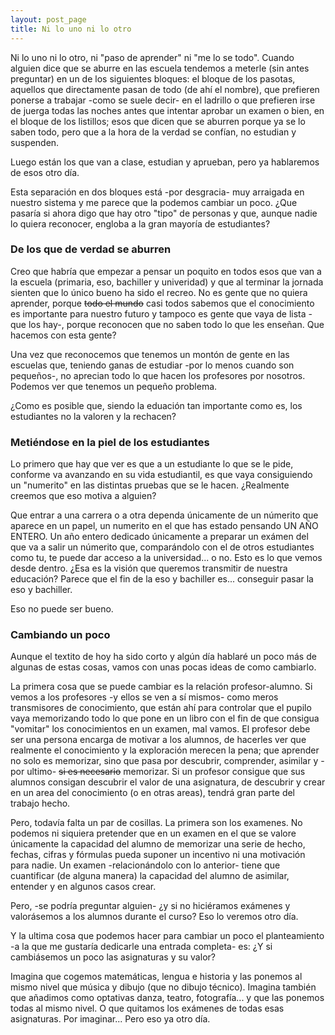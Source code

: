 ```yaml
---
layout: post_page
title: Ni lo uno ni lo otro
---
```


Ni lo uno ni lo otro, ni "paso de aprender" ni "me lo se todo". Cuando alguien dice que se aburre en las escuela tendemos a meterle (sin antes preguntar) en un de los siguientes bloques: el bloque de los pasotas, aquellos que directamente pasan de todo (de ahí el nombre), que prefieren ponerse a trabajar -como se suele decir- en el ladrillo o que prefieren irse de juerga todas las noches antes que intentar aprobar un examen o bien, en el bloque de los listillos; esos que dicen que se aburren porque ya se lo saben todo, pero que a la hora de la verdad se confían, no estudian y suspenden.

Luego están los que van a clase, estudian y aprueban, pero ya hablaremos de esos otro día.

Esta separación en dos bloques está -por desgracia- muy arraigada en nuestro sistema y me parece que la podemos cambiar un poco. ¿Que pasaría si ahora digo que hay otro "tipo" de personas y que, aunque nadie lo quiera reconocer, engloba a la gran mayoría de estudiantes?


### De los que de verdad se aburren

Creo que habría que empezar a pensar un poquito en todos esos que van a la escuela (primaria, eso, bachiller y univeridad) y que al terminar la jornada sienten que lo único bueno ha sido el recreo. No es gente que no quiera aprender, porque ~~todo el mundo~~ casi todos sabemos que el conocimiento es importante para nuestro futuro y tampoco es gente que vaya de lista -que los hay-, porque reconocen que no saben todo lo que les enseñan. Que hacemos con esta gente?

Una vez que reconocemos que tenemos un montón de gente en las escuelas que, teniendo ganas de estudiar -por lo menos cuando son pequeños-, no aprecian todo lo que hacen los profesores por nosotros. Podemos ver que tenemos un pequeño problema.

¿Como es posible que, siendo la eduación tan importante como es, los estudiantes no la valoren y la rechacen?


### Metiéndose en la piel de los estudiantes

Lo primero que hay que ver es que a un estudiante lo que se le pide, conforme va avanzando en su vida estudiantil, es que vaya consiguiendo un "numerito" en las distintas pruebas que se le hacen. ¿Realmente creemos que eso motiva a alguien?

Que entrar a una carrera o a otra dependa únicamente de un númerito que aparece en un papel, un numerito en el que has estado pensando UN AÑO ENTERO. Un año entero dedicado únicamente a preparar un exámen del que va a salir un númerito que, comparándolo con el de otros estudiantes como tu, te puede dar acceso a la universidad... o no. Esto es lo que vemos desde dentro. ¿Esa es la visión que queremos transmitir de nuestra educación? Parece que el fin de la eso y bachiller es... conseguir pasar la eso y bachiller.

Eso no puede ser bueno.


### Cambiando un poco

Aunque el textito de hoy ha sido corto y algún día hablaré un poco más de algunas de estas cosas, vamos con unas pocas ideas de como cambiarlo.

La primera cosa que se puede cambiar es la relación profesor-alumno. Si vemos a los profesores -y ellos se ven a sí mismos- como meros transmisores de conocimiento, que están ahí para controlar que el pupilo vaya memorizando todo lo que pone en un libro con el fin de que consigua "vomitar" los conocimientos en un examen, mal vamos. El profesor debe ser una persona encarga de motivar a los alumnos, de hacerles ver que realmente el conocimiento y la exploración merecen la pena; que aprender no solo es memorizar, sino que pasa por descubrir, comprender, asimilar y -por ultimo- ~~si es necesario~~ memorizar. Si un profesor consigue que sus alumnos consigan descubrir el valor de una asignatura, de descubrir y crear en un area del conocimiento (o en otras areas), tendrá gran parte del trabajo hecho.

Pero, todavía falta un par de cosillas. La primera son los examenes. No podemos ni siquiera pretender que en un examen en el que se valore únicamente la capacidad del alumno de memorizar una serie de hecho, fechas, cifras y fórmulas pueda suponer un incentivo ni una motivación para nadie. Un examen -relacionándolo con lo anterior- tiene que cuantificar (de alguna manera) la capacidad del alumno de asimilar, entender y en algunos casos crear.

Pero, -se podría preguntar alguien- ¿y si no hiciéramos exámenes y valorásemos a los alumnos durante el curso? Eso lo veremos otro día.

Y la ultima cosa que podemos hacer para cambiar un poco el planteamiento -a la que me gustaría dedicarle una entrada completa- es: ¿Y si cambiásemos un poco las asignaturas y su valor?

Imagina que cogemos matemáticas, lengua e historia y las ponemos al mismo nivel que música y dibujo (que no dibujo técnico). Imagina también que añadimos como optativas danza, teatro, fotografía... y que las ponemos todas al mismo nivel. O que quitamos los exámenes de todas esas asignaturas. Por imaginar...
Pero eso ya otro día.